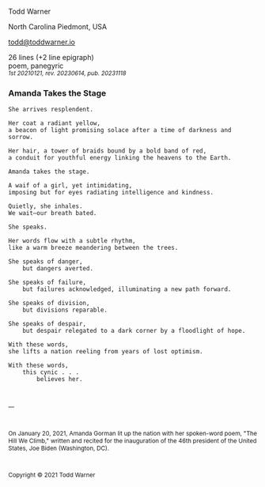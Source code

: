 <!--
Drafted 2021-01-21
Submitted 2023-06-14
Published 2023-11-18 — County Lines, a Literary Journal, volume 11, 2024

Written as reaction to poet Amanda Gorman's inaugural (Joe Biden, 2021-01-20)
recitation of "The Hill We Climb."

I customized this with a prose "scene" at the end that serves as a epilogue-ish
epigraph. Usually, I would put something like that in the title header of the
poem, but I wanted the context of the poem to be delated for the reader.

The customizations:
1. squashed the like spacing so that the ending epigraph is single spaced
   'normal'.
2. Turned off indenting 'no-indent' and page-breaking 'no-break' for the scene.
3. Added space between the poem and the epigraph &ZeroWidthSpace; just to give
   it some air.
-->

<style>
    /*
    @import url("https://toddwarner.io/pub/css/manuscript-css/manuscript-4.0.css");
    */
    @import url("../../manuscript-4.0.css");
    :root {	--m-line-spacing: normal; }
</style>

<div id="vpage">
<article id="manuscript" class="poetry">

<section class="m-poem">

<div class="m-page-header">
<div class="m-contact">

Todd Warner

North Carolina Piedmont, USA

todd@toddwarner.io

</div><div class="m-facts">

26 lines (+2 line epigraph)  
poem, panegyric  
<small>_1st 20210121, rev. 20230614, pub. 20231118_</small>

</div></div>

<div class="m-title-header">

# Amanda Takes the Stage

</div>


```
She arrives resplendent.

Her coat a radiant yellow,
a beacon of light promising solace after a time of darkness and sorrow.

Her hair, a tower of braids bound by a bold band of red,
a conduit for youthful energy linking the heavens to the Earth.
```

```
Amanda takes the stage.

A waif of a girl, yet intimidating,
imposing but for eyes radiating intelligence and kindness.

Quietly, she inhales.
We wait—our breath bated.
```

```
She speaks.

Her words flow with a subtle rhythm,
like a warm breeze meandering between the trees.

She speaks of danger,
    but dangers averted.

She speaks of failure,
    but failures acknowledged, illuminating a new path forward.

She speaks of division,
    but divisions reparable.

She speaks of despair,
    but despair relegated to a dark corner by a floodlight of hope.
```

```
With these words,
she lifts a nation reeling from years of lost optimism.

With these words,
    this cynic . . .
        believes her.
```


</section>
<section class="m-scene no-indent no-break" style="font-size: 85%;">

&ZeroWidthSpace;

—

&ZeroWidthSpace;

On January 20, 2021, Amanda Gorman lit up the nation with her spoken-word poem,
"The Hill We Climb," written and recited for the inauguration of the 46th
president of the United States, Joe Biden (Washington, DC).

&ZeroWidthSpace;

Copyright © 2021 Todd Warner

</section>
</article></div>

